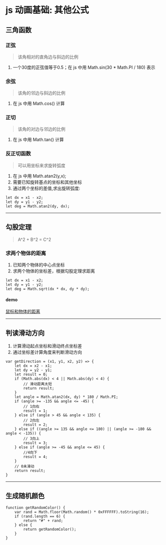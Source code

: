 # js 动画基础: 其他公式

## 三角函数
### 正弦
> 该角相对的直角边与斜边的比例

1. 一个30度的正弦值等于0.5；在 js 中用 Math.sin(30 * Math.PI / 180) 表示

### 余弦
> 该角的邻边与斜边的比例

1. 在 js 中用 Math.cos() 计算

### 正切
> 该角的对边与邻边的比例

1. 在 js 中用 Math.tan() 计算

### 反正切函数
> 可以用坐标来求旋转弧度

1. 在 js 中用 Math.atan2(y,x);
2. 需要已知旋转基点的坐标和其他坐标
3. 通过两个坐标的差值,求出旋转弧度:
```
let dx = x1 - x2;
let dy = y1 - y2;
let deg = Math.atan2(dy, dx);
```

------
## 勾股定理
> A^2 + B^2 = C^2

### 求两个物体的距离
1. 已知两个物体的中心点坐标
2. 求两个物体的坐标差，根据勾股定理求距离
```
let dx = x1 - x2;
let dy = y1 - y2;
let deg = Math.sqrt(dx * dx, dy * dy);
```

#### demo
[鼠标和物体的距离](https://www.tomz.club/projects/2019-02/base11.html)

------
## 判读滑动方向
1. 计算滑动起点坐标和滑动终点坐标差
2. 通过坐标差计算角度来判断滑动方向

```
var getDirection = (x1, y1, x2, y2) => {
    let dx = x2 - x1;
    let dy = y2 - y1;
    let result = 0;
    if (Math.abs(dx) < 4 || Math.abs(dy) < 4) {
        // 滑动距离太短
        return result;
    }
    let angle = Math.atan2(dx, dy) * 180 / Math.PI;
    if (angle >= -135 && angle <= -45) {
        // 1向右 
        result = 1;
    } else if (angle > 45 && angle < 135) {
        // 2向左 
        result = 2;
    } else if ((angle >= 135 && angle <= 180) || (angle >= -180 && angle < -135)) {
        // 3向上 
        result = 3;
    } else if (angle >= -45 && angle <= 45) {
        //4向下
        result = 4;
    }
    // 0未滑动
    return result;
}
```

------
## 生成随机颜色

```
function getRandomColor() {
    var rand = Math.floor(Math.random() * 0xFFFFFF).toString(16);
    if (rand.length == 6) {
        return "#" + rand;
    } else {
        return getRandomColor();
    }
}
```
